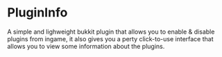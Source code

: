 # PluginInfo
A simple and lighweight bukkit plugin that 
allows you to enable &amp; disable plugins
from ingame, it also gives you a perty
click-to-use interface that allows you to
view some information about the plugins.

